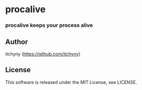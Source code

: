# procalive
### procalive keeps your process alive

## Author
itchyny (https://github.com/itchyny)

## License
This software is released under the MIT License, see LICENSE.
